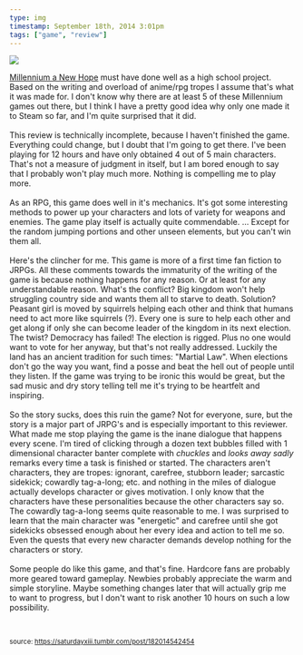 ```yaml
---
type: img
timestamp: September 18th, 2014 3:01pm
tags: ["game", "review"]
---
```

<img src="https://saturdayxiii.github.io/media/media/182014542454.jpg"/>
                                                                                          
<a href="https://store.steampowered.com/app/280140/Millennium__A_New_Hope/" target="_blank">Millennium a New Hope</a> must have done well as a high school project. Based on the writing and overload of anime/rpg tropes I assume that's what it was made for. I don't know why there are at least 5 of these Millennium games out there, but I think I have a pretty good idea why only one made it to Steam so far, and I'm quite surprised that it did.<br/><br/>This review is technically incomplete, because I haven't finished the game. Everything could change, but I doubt that I'm going to get there. I've been playing for 12 hours and have only obtained 4 out of 5 main characters. That's not a measure of judgment in itself, but I am bored enough to say that I probably won't play much more. Nothing is compelling me to play more.<br/><br/>As an RPG, this game does well in it's mechanics. It's got some interesting methods to power up your characters and lots of variety for weapons and enemies. The game play itself is actually quite commendable. &hellip; Except for the random jumping portions and other unseen elements, but you can't win them all.<br/><br/>Here's the clincher for me. This game is more of a first time fan fiction to JRPGs. All these comments towards the immaturity of the writing of the game is because nothing happens for any reason. Or at least for any understandable reason. What's the conflict? Big kingdom won't help struggling country side and wants them all to starve to death. Solution? Peasant girl is moved by squirrels helping each other and think that humans need to act more like squirrels (?). Every one is sure to help each other and get along if only she can become leader of the kingdom in its next election. The twist? Democracy has failed! The election is rigged. Plus no one would want to vote for her anyway, but that's not really addressed. Luckily the land has an ancient tradition for such times: "Martial Law". When elections don't go the way you want, find a posse and beat the hell out of people until they listen. If the game was trying to be ironic this would be great, but the sad music and dry story telling tell me it's trying to be heartfelt and inspiring. <br/><br/>So the story sucks, does this ruin the game? Not for everyone, sure, but the story is a major part of JRPG's and is especially important to this reviewer. What made me stop playing the game is the inane dialogue that happens every scene. I'm tired of clicking through a dozen text bubbles filled with 1 dimensional character banter complete with *chuckles* and *looks away sadly* remarks every time a task is finished or started. The characters aren't characters, they are tropes: ignorant, carefree, stubborn leader; sarcastic sidekick; cowardly tag-a-long; etc. and nothing in the miles of dialogue actually develops character or gives motivation. I only know that the characters have these personalities because the other characters say so. The cowardly tag-a-long seems quite reasonable to me. I was surprised to learn that the main character was "energetic" and carefree until she got sidekicks obsessed enough about her every idea and action to tell me so. Even the quests that every new character demands develop nothing for the characters or story.<br/><br/>Some people do like this game, and that's fine. Hardcore fans are probably more geared toward gameplay. Newbies probably appreciate the warm and simple storyline. Maybe something changes later that will actually grip me to want to progress, but I don't want to risk another 10 hours on such a low possibility.

<br/>
 
                                    
                
                
                
                
                                
<small>source: https://saturdayxiii.tumblr.com/post/182014542454</small>